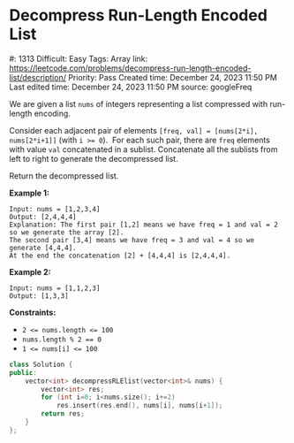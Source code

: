 # Decompress Run-Length Encoded List

#: 1313
Difficult: Easy
Tags: Array
link: https://leetcode.com/problems/decompress-run-length-encoded-list/description/
Priority: Pass
Created time: December 24, 2023 11:50 PM
Last edited time: December 24, 2023 11:50 PM
source: googleFreq

We are given a list `nums` of integers representing a list compressed with run-length encoding.

Consider each adjacent pair of elements `[freq, val] = [nums[2*i], nums[2*i+1]]` (with `i >= 0`).  For each such pair, there are `freq` elements with value `val` concatenated in a sublist. Concatenate all the sublists from left to right to generate the decompressed list.

Return the decompressed list.

**Example 1:**

```
Input: nums = [1,2,3,4]
Output: [2,4,4,4]
Explanation: The first pair [1,2] means we have freq = 1 and val = 2 so we generate the array [2].
The second pair [3,4] means we have freq = 3 and val = 4 so we generate [4,4,4].
At the end the concatenation [2] + [4,4,4] is [2,4,4,4].

```

**Example 2:**

```
Input: nums = [1,1,2,3]
Output: [1,3,3]

```

**Constraints:**

- `2 <= nums.length <= 100`
- `nums.length % 2 == 0`
- `1 <= nums[i] <= 100`

```cpp
class Solution {
public:
    vector<int> decompressRLElist(vector<int>& nums) {
        vector<int> res;
        for (int i=0; i<nums.size(); i+=2)
            res.insert(res.end(), nums[i], nums[i+1]);
        return res;
    }
};
```